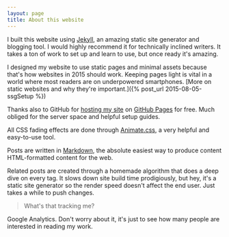 ```yaml
---
layout: page
title: About this website
---
```


I built this website using [Jekyll](https://jekyllrb.com), an amazing static site generator and blogging tool. I would highly recommend it for technically inclined writers. It takes a ton of work to set up and learn to use, but once ready it's amazing. 

I designed my website to use static pages and minimal assets because that's how websites in 2015 should work. Keeping pages light is vital in a world where most readers are on underpowered smartphones. [More on static websites and why they're important.]({% post_url 2015-08-05-ssgSetup %})

Thanks also to GitHub for [hosting my site](https://github.com/kyle-n/kyle-n.github.io) on [GitHub Pages](https://pages.github.com) for free. Much obliged for the server space and helpful setup guides. 

All CSS fading effects are done through [Animate.css](https://daneden.github.io/animate.css/), a very helpful and easy-to-use tool. 

Posts are written in [Markdown](https://en.wikipedia.org/wiki/Markdown), the absolute easiest way to produce content HTML-formatted content for the web. 

Related posts are created through a homemade algorithm that does a deep dive on every tag. It slows down site build time prodigiously, but hey, it's a static site generator so the render speed doesn't affect the end user. Just takes a while to push changes. 

> What's that tracking me? 

Google Analytics. Don't worry about it, it's just to see how many people are interested in reading my work. 